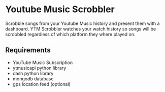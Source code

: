 # Youtube Music Scrobbler

Scrobble songs from your Youtube Music history and present them with a dashboard. YTM Scrobbler watches your watch history so songs will be scrobbled regardless of which platform they where played on.

## Requirements

- YouTube Music Subscription
- ytmusicapi python library
- dash python library
- mongodb database
- gps location feed (optional)
